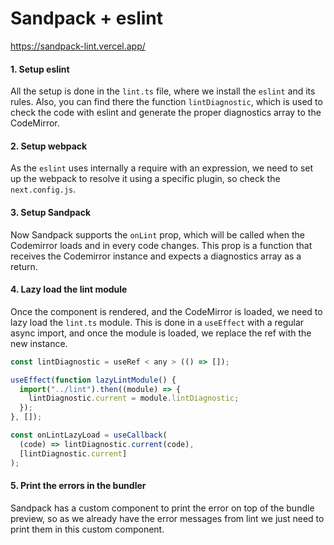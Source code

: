 # Sandpack + eslint

https://sandpack-lint.vercel.app/

#### 1. Setup eslint

All the setup is done in the `lint.ts` file, where we install the `eslint` and its rules. Also, you can find there the function `lintDiagnostic`, which is used to check the code with eslint and generate the proper diagnostics array to the CodeMirror.

#### 2. Setup webpack

As the `eslint` uses internally a require with an expression, we need to set up the webpack to resolve it using a specific plugin, so check the `next.config.js`.

#### 3. Setup Sandpack

Now Sandpack supports the `onLint` prop, which will be called when the Codemirror loads and in every code changes. This prop is a function that receives the Codemirror instance and expects a diagnostics array as a return.

#### 4. Lazy load the lint module

Once the component is rendered, and the CodeMirror is loaded, we need to lazy load the `lint.ts` module. This is done in a `useEffect` with a regular async import, and once the module is loaded, we replace the ref with the new instance.

```js
const lintDiagnostic = useRef < any > (() => []);

useEffect(function lazyLintModule() {
  import("../lint").then((module) => {
    lintDiagnostic.current = module.lintDiagnostic;
  });
}, []);

const onLintLazyLoad = useCallback(
  (code) => lintDiagnostic.current(code),
  [lintDiagnostic.current]
);
```

#### 5. Print the errors in the bundler

Sandpack has a custom component to print the error on top of the bundle preview, so as we already have the error messages from lint we just need to print them in this custom component.
